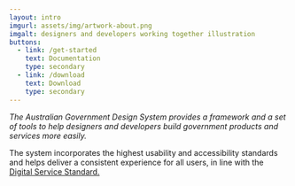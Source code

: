 ```yaml
---
layout: intro
imgurl: assets/img/artwork-about.png
imgalt: designers and developers working together illustration
buttons:
  - link: /get-started
    text: Documentation
    type: secondary
  - link: /download
    text: Download
    type: secondary
---
```


*The Australian Government Design System provides a framework and a set of tools to help designers and developers build government products and services more easily.*

The system incorporates the highest usability and accessibility standards and helps deliver a consistent experience for all users, in line with the [Digital Service Standard.](https://www.dta.gov.au/standard/)
